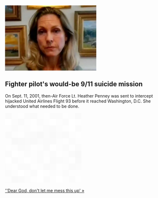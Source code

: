 
![Fighter pilot's would-be 9/11 suicide mission](./20210911115834.png)
## Fighter pilot's would-be 9/11 suicide mission

On Sept. 11, 2001, then-Air Force Lt. Heather Penney was sent to intercept hijacked United Airlines Flight 93 before it reached Washington, D.C. She understood what needed to be done.

![pic](../square_bg.png)

[''Dear God, don't let me mess this up' »](https://www.yahoo.com/gma/fighter-pilot-reflects-9-11-180343760.html)
